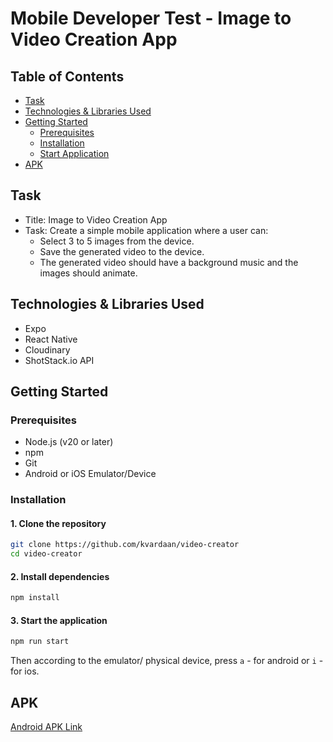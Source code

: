# Mobile Developer Test - Image to Video Creation App

## Table of Contents

- [Task](#task)
- [Technologies & Libraries Used](#technologies--libraries-used)
- [Getting Started](#getting-started)
  - [Prerequisites](#1-clone-the-repository)
  - [Installation](#2-install-dependencies)
  - [Start Application](#3-start-the-application)
- [APK](#apk)

## Task

- Title: Image to Video Creation App
- Task: Create a simple mobile application where a user can:
  - Select 3 to 5 images from the device.
  - Save the generated video to the device.
  - The generated video should have a background music and the images should animate.

## Technologies & Libraries Used

- Expo
- React Native
- Cloudinary
- ShotStack.io API

## Getting Started

### Prerequisites

- Node.js (v20 or later)
- npm
- Git
- Android or iOS Emulator/Device

### Installation

#### 1. Clone the repository

```bash
git clone https://github.com/kvardaan/video-creator
cd video-creator
```

#### 2. Install dependencies

```bash
npm install
```

#### 3. Start the application

```bash
npm run start
```

Then according to the emulator/ physical device, press `a` - for android or `i` - for ios.

## APK

[Android APK Link](https://fromsmash.com/Image-to-Video-Creator)
